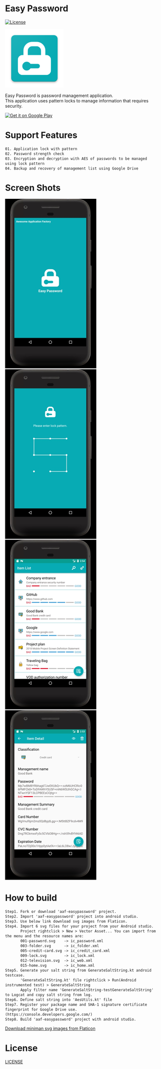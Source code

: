 # Easy Password
[![License][licensesvg]][LICENSE.md]

<img src="screenshots/ic_launcher.png" >

Easy Password is password management application.   
This application uses pattern locks to manage information that requires security.   

<a href='https://play.google.com/store/apps/details?id=io.github.hanjoongcho.easypassword'><img alt='Get it on Google Play' src='https://play.google.com/intl/en_us/badges/images/generic/en_badge_web_generic.png' width="258" height="98"/></a>   

# Support Features
```
01. Application lock with pattern
02. Password strength check
03. Encryption and decryption with AES of passwords to be managed using lock pattern
04. Backup and recovery of management list using Google Drive
```

# Screen Shots
<img src="screenshots/en/01_compressed.jpg">&nbsp;
<img src="screenshots/en/02_compressed.jpg">   
<img src="screenshots/en/03_compressed.jpg">&nbsp;
<img src="screenshots/en/04_compressed.jpg">

# How to build
```
Step1. Fork or download 'aaf-easypassword' project.
Step2. Import 'aaf-easypassword' project into android studio.
Step3. Use below link download svg images from Flaticon.
Step4. Import 6 svg files for your project from your Android studio.
       Project rightclick > New > Vector Asset... You can import from the menu and the resource names are:
       001-password.svg    -> ic_password.xml
       003-folder.svg      -> ic_folder.xml
       005-credit-card.svg -> ic_credit_card.xml
       009-lock.svg        -> ic_lock.xml
       012-television.svg  -> ic_web.xml
       015-home.svg        -> ic_home.xml
Step5. Generate your salt string from GenerateSaltString.kt android testcase.
       'GenerateSaltString.kt' file rightclick > Run(Android instrumented test) > GenerateSaltString 
       Apply filter name 'GenerateSaltString-testGenerateSaltString' to Logcat and copy salt string from log.
Step6. Define salt string into 'AesUtils.kt' file       
Step7. Register your package name and SHA-1 signature certificate fingerprint for Google Drive use.(https://console.developers.google.com/)
Step8. Build 'aaf-easypassword' project with android studio.
```
[Download miniman svg images from Flaticon](https://www.flaticon.com/packs/security-40)

# License
[LICENSE][LICENSE.md]

[licensesvg]: https://img.shields.io/badge/License-Apache--2.0-brightgreen.svg
[LICENSE.md]: https://github.com/hanjoongcho/aaf-easypassword/blob/master/LICENSE.md